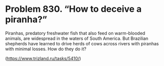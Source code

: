 # Problem 830. “How to deceive a piranha?”

Piranhas, predatory freshwater fish that also feed on warm-blooded animals, are widespread in the waters of South America. But Brazilian shepherds have learned to drive herds of cows across rivers with piranhas with minimal losses. How do they do it?

(https://www.trizland.ru/tasks/5410/)